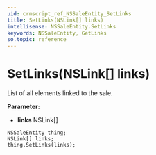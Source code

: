 ```yaml
---
uid: crmscript_ref_NSSaleEntity_SetLinks
title: SetLinks(NSLink[] links)
intellisense: NSSaleEntity.SetLinks
keywords: NSSaleEntity, GetLinks
so.topic: reference
---
```


# SetLinks(NSLink[] links)

List of all elements linked to the sale.

**Parameter:** 
 - **links** NSLink[]

```crmscript
NSSaleEntity thing;
NSLink[] links;
thing.SetLinks(links);
```

